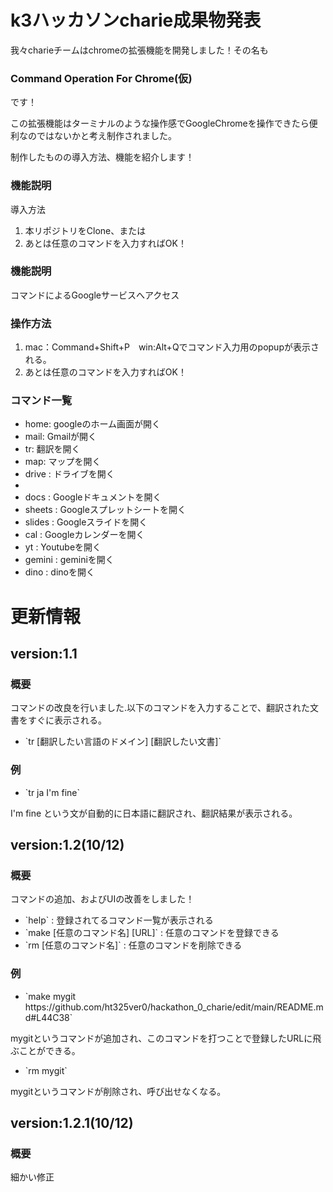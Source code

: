 <h1>k3ハッカソンcharie成果物発表</h1>
<p1>我々charieチームはchromeの拡張機能を開発しました！その名も</p1>
<h3>Command Operation For Chrome(仮)</h3>
<p1>です！</p1>

<p2>この拡張機能はターミナルのような操作感でGoogleChromeを操作できたら便利なのではないかと考え制作されました。</p2>

<p1>制作したものの導入方法、機能を紹介します！</p1>

<h3>機能説明</h3>
導入方法
<ol>
  <li>本リポジトリをClone、または</li>
  <li>あとは任意のコマンドを入力すればOK！</li>
</ol>

<h3>機能説明</h3>
<p1>コマンドによるGoogleサービスへアクセス</p1>
<h3>操作方法</h3>
<ol>
  <li>mac：Command+Shift+P　win:Alt+Qでコマンド入力用のpopupが表示される。</li>
  <li>あとは任意のコマンドを入力すればOK！</li>
</ol>
<h3>コマンド一覧</h3>
<ul>
  <li>home: googleのホーム画面が開く</li>
  <li>mail: Gmailが開く</li>
  <li>tr: 翻訳を開く</li>
  <li>map: マップを開く</li>
  <li>drive : ドライブを開く<li>
  <li>docs : Googleドキュメントを開く</li>
  <li>sheets : Googleスプレットシートを開く</li>
  <li>slides : Googleスライドを開く</li>
  <li>cal : Googleカレンダーを開く</li>
  <li>yt : Youtubeを開く</li>
  <li>gemini : geminiを開く</li>
  <li>dino : dinoを開く</li>
</ul>

<h1>更新情報</h1>
<h2>version:1.1</h2>
<h3>概要</h3>
<p1>コマンドの改良を行いました.以下のコマンドを入力することで、翻訳された文書をすぐに表示される。</p1>
<ul>
  <li>`tr [翻訳したい言語のドメイン] [翻訳したい文書]` </li>
</ul>
<h3>例</h3>
<ul>
  <li>`tr ja I'm fine` </li>
</ul>
I'm fine という文が自動的に日本語に翻訳され、翻訳結果が表示される。

<h2>version:1.2(10/12)</h2>
<h3>概要</h3>
<p1>コマンドの追加、およびUIの改善をしました！</p1>
<ul>
  <li>`help` : 登録されてるコマンド一覧が表示される</li>
  <li>`make [任意のコマンド名] [URL]` : 任意のコマンドを登録できる</li>
  <li>`rm [任意のコマンド名]` : 任意のコマンドを削除できる</li>
</ul>
<h3>例</h3>
<ul>
  <li>`make mygit https://github.com/ht325ver0/hackathon_0_charie/edit/main/README.md#L44C38` </li>
</ul>
mygitというコマンドが追加され、このコマンドを打つことで登録したURLに飛ぶことができる。
<ul>
  <li>`rm mygit` </li>
</ul>
mygitというコマンドが削除され、呼び出せなくなる。

<h2>version:1.2.1(10/12)</h2>
<h3>概要</h3>
<p1>細かい修正</p1>


  
